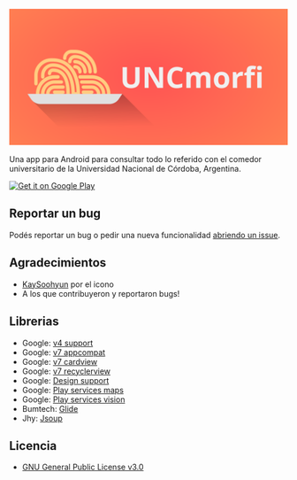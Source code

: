 ![](resources/UNCmorfi-bannerv5.png)

Una app para Android para consultar todo lo referido con el comedor universitario de la Universidad Nacional de Córdoba, Argentina.

<a href='https://play.google.com/store/apps/details?id=com.uncmorfi'>
  <img alt='Get it on Google Play' src='https://play.google.com/intl/en_us/badges/images/generic/en_badge_web_generic.png' width="200"/>
</a>


## Reportar un bug

Podés reportar un bug o pedir una nueva funcionalidad [abriendo un issue](https://github.com/AIDEA775/UNCmorfi/issues/new).


## Agradecimientos
* [KaySoohyun](https://github.com/KaySoohyun) por el icono
* A los que contribuyeron y reportaron bugs!


## Librerias
* Google: [v4 support](https://developer.android.com/topic/libraries/support-library/features.html#v4)
* Google: [v7 appcompat](https://developer.android.com/topic/libraries/support-library/features.html#v7-appcompat)
* Google: [v7 cardview](https://developer.android.com/topic/libraries/support-library/features.html#v7-cardview)
* Google: [v7 recyclerview](https://developer.android.com/topic/libraries/support-library/features.html#v7-recyclerview)
* Google: [Design support](https://developer.android.com/topic/libraries/support-library/features.html#design)
* Google: [Play services maps](https://developers.google.com/maps/documentation/android-api/)
* Google: [Play services vision](https://developers.google.com/vision/)
* Bumtech: [Glide](https://github.com/bumptech/glide)
* Jhy: [Jsoup](https://github.com/jhy/jsoup)


## Licencia
* [GNU General Public License v3.0](./LICENSE)
